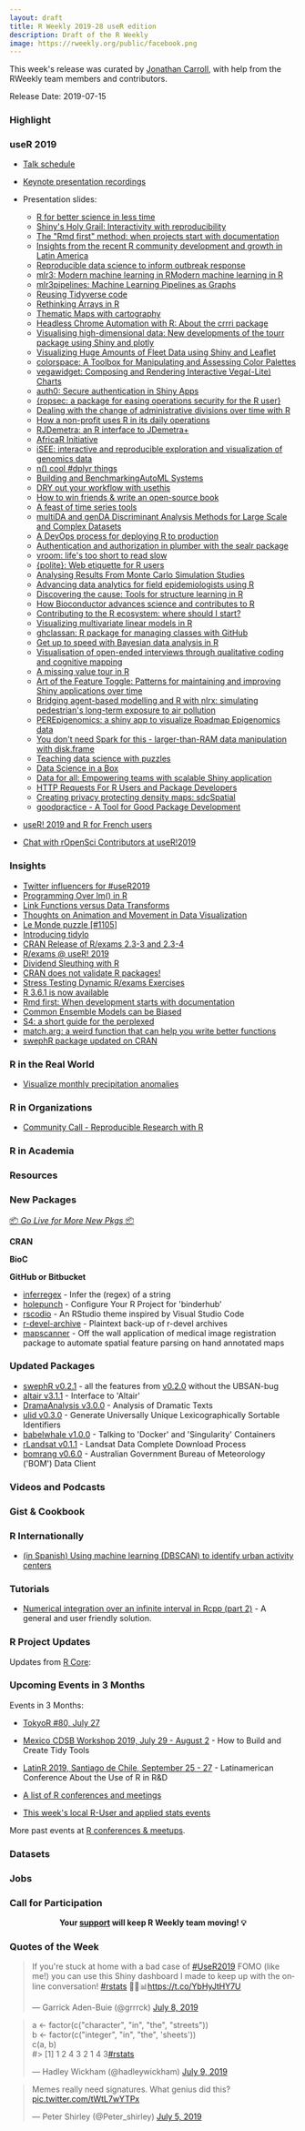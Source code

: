 ```yaml
---
layout: draft
title: R Weekly 2019-28 useR edition
description: Draft of the R Weekly
image: https://rweekly.org/public/facebook.png
---
```


This week's release was curated by [Jonathan Carroll](https://twitter.com/carroll_jono), with help from the RWeekly team members and contributors.

Release Date: 2019-07-15

###  Highlight


### useR 2019

+ [Talk schedule](http://www.user2019.fr/talk_schedule/)
+ [Keynote presentation recordings](https://www.youtube.com/channel/UC_R5smHVXRYGhZYDJsnXTwg/search?query=user2019)
+ Presentation slides:
    + [R for better science in less time](https://github.com/jules32/useR-2019-keynote?files=1)
    + [Shiny's Holy Grail: Interactivity with reproducibility](https://github.com/jcheng5/shinymeta-user2019-talk)
    + [The "Rmd first" method: when projects start with documentation](https://github.com/statnmap/prez/blob/master/2019-07_useR_Toulouse.pdf)
    + [Insights from the recent R community development and growth in Latin America](https://lacion.rbind.io/talk/2019_user/)
    + [Reproducible data science to inform outbreak response](https://docs.google.com/presentation/d/1yjEideF-YcNerme6O-GQ3ZSAJQ51ZpBdAZTYpeYx8AY/edit#slide=id.p)
    + [mlr3: Modern machine learning in RModern machine learning in R](https://github.com/mlr-org/mlr-outreach/blob/master/2019_useR/mlr3-useR-2019.pdf)
    + [mlr3pipelines: Machine Learning Pipelines as Graphs](https://github.com/mlr-org/mlr-outreach/blob/master/2019_useR/mlr3pipelines-useR-2019.pdf)
    + [Reusing Tidyverse code](https://speakerdeck.com/lionelhenry/reusing-tidyverse-code)
    + [Rethinking Arrays in R](https://speakerdeck.com/davisvaughan/user-2019-rray)
    + [Thematic Maps with cartography](https://rcarto.github.io/user2019/#1)
    + [Headless Chrome Automation with R: About the crrri package](https://cderv.gitlab.io/user2019-crrri/#1)
    + [Visualising high-dimensional data: New developments of the tourr package using Shiny and plotly](https://uschilaa.github.io/useR2019/#1)
    + [Visualizing Huge Amounts of Fleet Data using Shiny and Leaflet](https://github.com/wittmaan/UseR2019/blob/master/slides/slides_wittmann_20190619.pdf)
    + [colorspace: A Toolbox for Manipulating and Assessing Color Palettes](https://eeecon.uibk.ac.at/~zeileis/papers/useR-2019.pdf)
    + [vegawidget: Composing and Rendering Interactive Vega(-Lite) Charts](https://vegawidget.rbind.io/posts/2019-07-10-user-2019-presentation/)
    + [auth0: Secure authentication in Shiny Apps](https://github.com/jtrecenti/slides/blob/master/20190620_auth0/index.pdf)
    + [{ropsec: a package for easing operations security for the R user}](https://speakerdeck.com/czeildi/ropsec-a-package-for-easing-operations-security-for-the-r-user)
    + [Dealing with the change of administrative divisions over time with R](https://antuki.github.io/slides/20190710_userToulouse/20190710_userToulouse.html#1)
    + [How a non-profit uses R in its daily operations](https://docs.google.com/presentation/d/e/2PACX-1vT46Ht1ytAUxiX40Lw-viuX7Du15VtkB8UXLhwE8RwBIi1k-AuFhLEzZEPlVbOKt43ifMD5MCZOAhh5/pub?start=false&loop=false&delayms=60000&slide=id.p)
    + [RJDemetra: an R interface to JDemetra+](https://aqlt.github.io/slides/2019%20-%2007%20-%20useR!%202019/rjdemetra.pdf)
    + [AfricaR Initiative](https://github.com/Shelmith-Kariuki/Presentations/blob/master/AfricaR_UseR!2019.pdf)
    + [iSEE: interactive and reproducible exploration and visualization of genomics data](https://federicomarini.github.io/useR2019/#1)
    + [n() cool #dplyr things](https://speakerdeck.com/romainfrancois/n-cool-number-dplyr-things)
    + [Building and BenchmarkingAutoML Systems](https://github.com/h2oai/h2o-meetups/blob/master/2019_07_11_UseR_Toulouse_AutoMLBenchmark/automl_benchmarking_UseR_july2019.pdf)
    + [DRY out your workflow with usethis](https://github.com/jennybc/2019-07_useR-toulouse-usethis/blob/master/DRY-out-workflow-usethis.pdf)
    + [How to win friends & write an open-source book](https://geocompr.github.io/user_19/presentation/#1)
    + [A feast of time series tools](https://robjhyndman.com/seminars/isf-feasts/)
    + [multiDA and genDA Discriminant Analysis Methods for Large Scale and Complex Datasets](https://sarahromanes.github.io/talks/useR2019/index.html#1)
    + [A DevOps process for deploying R to production](https://github.com/revodavid/RMLops/blob/master/user2019slides.pdf)
    + [Authentication and authorization in plumber with the sealr package](https://frie.codes/user2019_slides/#1)
    + [vroom: life's too short to read slow](https://speakerdeck.com/jimhester/vroom)
    + [{polite}: Web etiquette for R users](https://github.com/dmi3kno/user19-polite/blob/master/useR19%20-%20polite.pdf)
    + [Analysing Results From Monte Carlo Simulation Studies](https://github.com/ellessenne/rsimsum/blob/master/inst/Talks/ag-useR-2019.pdf)
    + [Advancing data analytics for field epidemiologists using R](https://docs.google.com/presentation/d/1OeyEBEH9IHXtFtExiXk-JMxLsYWoNtQCRqh2YkpcnkM/mobilepresent?slide=id.p)
    + [Discovering the cause: Tools for structure learning in R](https://github.com/annennenne/causalDisco/tree/master/slides)
    + [How Bioconductor advances science and contributes to R](https://docs.google.com/presentation/d/e/2PACX-1vQnSGdSu3iSrVTZadiuOEXXrnikX7qS_A4NBHDbNxVMojPy69zu_dLwWH5pjAb1chY4Jz5n74y72Q4z/pub?start=false&loop=false&delayms=3000&slide=id.p)
    + [Contributing to the R ecosystem: where should I start?](https://speakerdeck.com/colinfay/contributing-to-the-r-ecosystem)
    + [Visualizing multivariate linear models in R](http://datavis.ca/papers/useR2019-2x2.pdf)
    + [ghclassan: R package for managing classes with GitHub](https://github.com/rundel/Presentations/blob/master/UseR2019/UseR2019.pdf)
    + [Get up to speed with Bayesian data analysis in R](https://docs.google.com/presentation/d/1Lv5_IBi_PXbtp8FbA8-qBI0PwJAvPlP9OZ-6t6l6gwM/edit#slide=id.p)
    + [Visualisation of open-ended interviews through qualitative coding and cognitive mapping](https://frdvnw.gitlab.io/user2019/)
    + [A missing value tour in R](http://juliejosse.com/wp-content/uploads/2019/07/useRjosse_2019.pdf)
    + [Art of the Feature Toggle: Patterns for maintaining and improving Shiny applications over time](https://speakerdeck.com/kellobri/art-of-the-feature-toggle)
    + [Bridging agent-based modelling and R with nlrx: simulating pedestrian's long-term exposure to air pollution](https://github.com/mrsensible/user2019)
    + [PEREpigenomics: a shiny app to visualize Roadmap Epigenomics data](https://gdevailly.github.io/devailly_perepigenomics_useR2019/devailly_PEREpigenomics_useR.html#1)
    + [You don't need Spark for this - larger-than-RAM data manipulation with disk.frame](https://www.beautiful.ai/player/-LjSuALfOEI8eYcGj_SD/diskframe-useR-2019)
    + [Teaching data science with puzzles](https://github.com/isteves/ds-puzzles)
    + [Data Science in a Box](https://speakerdeck.com/minecr/data-science-in-a-box)
    + [Data for all: Empowering teams with scalable Shiny application](https://www.slideshare.net/RuanPearceAuthers/data-for-all-empowering-teams-with-scalable-shiny-applications-user-2019)
    + [HTTP Requests For R Users and Package Developers](https://scotttalks.info/user-http/#/intro)
    + [Creating privacy protecting density maps: sdcSpatial](https://github.com/edwindj/sdcSpatial/raw/master/useR2019/presentation.pdf)
    + [goodpractice - A Tool for Good Package Development](https://mangothecat.github.io/goodpractice/index.html)

+ [useR! 2019 and R for French users](https://f.briatte.org/r/user-2019-and-r-for-french-users)
+ [Chat with rOpenSci Contributors at useR!2019](https://ropensci.org/blog/2019/07/08/user2019/)


### Insights

+ [Twitter influencers for #useR2019](https://johnguerra.co/viz/influentials/story/?hashtag=useR2019)
+ [Programming Over lm() in R](http://www.win-vector.com/blog/2019/07/programming-over-lm-in-r/)
+ [Link Functions versus Data Transforms](http://www.win-vector.com/blog/2019/07/link-functions-versus-data-transforms/)
+ [Thoughts on Animation and Movement in Data Visualization](http://daranzolin.github.io/2019-07-07-animation-thoughts/)
+ [Le Monde puzzle [#1105]](https://xianblog.wordpress.com/2019/07/08/le-monde-puzzle-1105/)
+ [Introducing tidylo](https://juliasilge.com/blog/introducing-tidylo/)
+ [CRAN Release of R/exams 2.3-3 and 2.3-4](http://www.R-exams.org/general/cran_release_234/)
+ [R/exams @ useR! 2019](http://www.R-exams.org/general/user2019/)
+ [Dividend Sleuthing with R](https://rviews.rstudio.com/2019/07/09/dividend-sleuthing-with-r/)
+ [CRAN does not validate R packages!](https://xianblog.wordpress.com/2019/07/10/cran-does-not-validate-r-packages/)
+ [Stress Testing Dynamic R/exams Exercises](http://www.R-exams.org/tutorials/stresstest/)
+ [R 3.6.1 is now available](https://blog.revolutionanalytics.com/2019/07/r-361-is-now-available.html)
+ [Rmd first: When development starts with documentation](https://rtask.thinkr.fr/blog/rmd-first-when-development-starts-with-documentation/)
+ [Common Ensemble Models can be Biased](http://www.win-vector.com/blog/2019/07/common-ensemble-models-can-be-biased/)
+ [S4: a short guide for the perplexed](https://stuartlee.org/post/content/post/2019-07-09-s4-a-short-guide-for-perplexed/)
+ [match.arg: a weird function that can help you write better functions](https://alistaire.rbind.io/blog/match.arg/)
+ [swephR package updated on CRAN ](https://stubner.me/2019/07/swephr-v0-2-0/)

### R in the Real World

+ [Visualize monthly precipitation anomalies](https://dominicroye.github.io/en/2019/visualize-monthly-precipitation-anomalies/)

###  R in Organizations

+ [Community Call - Reproducible Research with R](https://ropensci.org/blog/2019/07/11/commcall-jul2019/)

###  R in Academia



###  Resources



###  New Packages

<p class="added-hostname"><a href="https://rweekly.org/live" target="_blank" class="externalLink">📦 <i>Go Live for More New Pkgs</i> 📦</a></p>

**CRAN**


**BioC**



**GitHub or Bitbucket**

+ [inferregex](https://github.com/daranzolin/inferregex) - Infer the (regex) of a string
+ [holepunch](https://karthik.github.io/holepunch/) - Configure Your R Project for 'binderhub'
+ [rscodio](https://github.com/anthonynorth/rscodeio) - An RStudio theme inspired by Visual Studio Code
+ [r-devel-archive](https://github.com/MichaelChirico/r-devel-archive) - Plaintext back-up of r-devel archives
+ [mapscanner](https://github.com/mpadge/mapscanner) - Off the wall application of medical image registration package to automate spatial feature parsing on hand annotated maps


### Updated Packages

+ [swephR v0.2.1](https://stubner.me/2019/07/swephr-v0-2-1/) - all the features from [v0.2.0](https://stubner.me/2019/07/swephr-v0-2-0/) without the UBSAN-bug
+ [altair v3.1.1](https://cran.r-project.org/package=altair) - Interface to 'Altair'
+ [DramaAnalysis v3.0.0](https://cran.r-project.org/package=DramaAnalysis) - Analysis of Dramatic Texts
+ [ulid v0.3.0](https://cran.r-project.org/package=ulid) - Generate Universally Unique Lexicographically Sortable Identifiers
+ [babelwhale v1.0.0](https://cran.r-project.org/package=babelwhale) - Talking to 'Docker' and 'Singularity' Containers
+ [rLandsat v0.1.1](https://cran.r-project.org/package=rLandsat) - Landsat Data Complete Download Process
+ [bomrang v0.6.0](https://cran.r-project.org/web/packages/bomrang/index.html) - Australian Government Bureau of Meteorology ('BOM') Data Client



###  Videos and Podcasts



### Gist & Cookbook



### R Internationally

+ [(in Spanish) Using machine learning (DBSCAN) to identify urban activity centers](https://bitsandbricks.github.io/post/dbscan-machine-learning-para-detectar-centros-de-actividad-urbana/)

###  Tutorials

+ [Numerical integration over an infinite interval in Rcpp (part 2)](https://stubner.me/2019/07/numerical-integration-in-rcpp-part-2/) - A general and user friendly solution. 

<!--<div class="post-more-begin></div><div class="post-more-end"></div>-->

###  R Project Updates

Updates from [R Core](http://developer.r-project.org/blosxom.cgi/R-devel/NEWS):


###  Upcoming Events in 3 Months

Events in 3 Months:

+ [TokyoR #80, July 27](https://tokyor.connpass.com/)

+ [Mexico CDSB Workshop 2019, July 29 - August 2](https://comunidadbioinfo.github.io/post/building-tidy-tools-cdsb-runconf-2019/) - How to Build and Create Tidy Tools

+ [LatinR 2019, Santiago de Chile, September 25 - 27](http://latin-r.com) - Latinamerican Conference About the Use of R in R&D

+ [A list of R conferences and meetings](https://jumpingrivers.github.io/meetingsR/events.html)

+ [This week's local R-User and applied stats events](https://community.rstudio.com/c/irl)


More past events at [R conferences & meetups](https://conf.rweekly.org).


### Datasets

### Jobs




###  Call for Participation

<p class="hide-support added-hostname support-rweekly" style="text-align: center;font-weight: bold;">Your <a class="non-visited externalLink" href="https://www.patreon.com/rweekly" onclick="pas(this)">support</a> will keep R Weekly team moving! 💡</p>

###  Quotes of the Week

<blockquote class="twitter-tweet"><p lang="en" dir="ltr">If you&#39;re stuck at home with a bad case of <a href="https://twitter.com/hashtag/UseR2019?src=hash&amp;ref_src=twsrc%5Etfw">#UseR2019</a> FOMO (like me!) you can use this Shiny dashboard I made to keep up with the online conversation! <a href="https://twitter.com/hashtag/rstats?src=hash&amp;ref_src=twsrc%5Etfw">#rstats</a> 🥐🦄📊<a href="https://t.co/YbHyJtHY7U">https://t.co/YbHyJtHY7U</a></p>&mdash; Garrick Aden-Buie (@grrrck) <a href="https://twitter.com/grrrck/status/1148323716574654464?ref_src=twsrc%5Etfw">July 8, 2019</a></blockquote> <script async src="https://platform.twitter.com/widgets.js" charset="utf-8"></script>

<blockquote class="twitter-tweet"><p lang="en" dir="ltr">a &lt;- factor(c(&quot;character&quot;, &quot;in&quot;, &quot;the&quot;, &quot;streets&quot;))<br>b &lt;- factor(c(&quot;integer&quot;, &quot;in&quot;, &quot;the&quot;, &#39;sheets&#39;))<br>c(a, b)<br>#&gt; [1] 1 2 4 3 2 1 4 3<a href="https://twitter.com/hashtag/rstats?src=hash&amp;ref_src=twsrc%5Etfw">#rstats</a></p>&mdash; Hadley Wickham (@hadleywickham) <a href="https://twitter.com/hadleywickham/status/1148495372530212866?ref_src=twsrc%5Etfw">July 9, 2019</a></blockquote> <script async src="https://platform.twitter.com/widgets.js" charset="utf-8"></script>

<blockquote class="twitter-tweet"><p lang="en" dir="ltr">Memes really need signatures. What genius did this? <a href="https://t.co/tWtL7wYTPx">pic.twitter.com/tWtL7wYTPx</a></p>&mdash; Peter Shirley (@Peter_shirley) <a href="https://twitter.com/Peter_shirley/status/1147273341461356544?ref_src=twsrc%5Etfw">July 5, 2019</a></blockquote> <script async src="https://platform.twitter.com/widgets.js" charset="utf-8"></script>